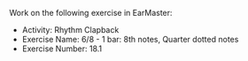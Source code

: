 Work on the following exercise in EarMaster:
- Activity: Rhythm Clapback
- Exercise Name: 6/8 - 1 bar: 8th notes, Quarter dotted notes
- Exercise Number: 18.1

